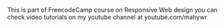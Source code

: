 This is part of FreecodeCamp course on Responsive Web design
you can check video tutorials on my youtube channel
at youtube.com/mahywr